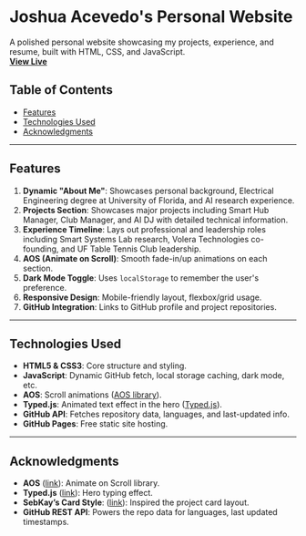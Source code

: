 # Joshua Acevedo's Personal Website

A polished personal website showcasing my projects, experience, and resume, built with HTML, CSS, and JavaScript.  
[**View Live**](https://joshuaacevedo.com)

## Table of Contents
- [Features](#features)
- [Technologies Used](#technologies-used)
- [Acknowledgments](#acknowledgments)

---

## Features
1. **Dynamic "About Me"**: Showcases personal background, Electrical Engineering degree at University of Florida, and AI research experience.  
2. **Projects Section**: Showcases major projects including Smart Hub Manager, Club Manager, and AI DJ with detailed technical information.  
3. **Experience Timeline**: Lays out professional and leadership roles including Smart Systems Lab research, Volera Technologies co-founding, and UF Table Tennis Club leadership.  
4. **AOS (Animate on Scroll)**: Smooth fade-in/up animations on each section.  
5. **Dark Mode Toggle**: Uses `localStorage` to remember the user's preference.  
6. **Responsive Design**: Mobile-friendly layout, flexbox/grid usage.  
7. **GitHub Integration**: Links to GitHub profile and project repositories.  

---

## Technologies Used
- **HTML5 & CSS3**: Core structure and styling.  
- **JavaScript**: Dynamic GitHub fetch, local storage caching, dark mode, etc.  
- **AOS**: Scroll animations ([AOS library](https://michalsnik.github.io/aos/)).  
- **Typed.js**: Animated text effect in the hero ([Typed.js](https://github.com/mattboldt/typed.js/)).  
- **GitHub API**: Fetches repository data, languages, and last-updated info.  
- **GitHub Pages**: Free static site hosting.  

---

## Acknowledgments
- **AOS** ([link](https://michalsnik.github.io/aos/)): Animate on Scroll library.  
- **Typed.js** ([link](https://github.com/mattboldt/typed.js/)): Hero typing effect.  
- **SebKay’s Card Style**: ([link](https://sebkay.com)): Inspired the project card layout.  
- **GitHub REST API**: Powers the repo data for languages, last updated timestamps.  
